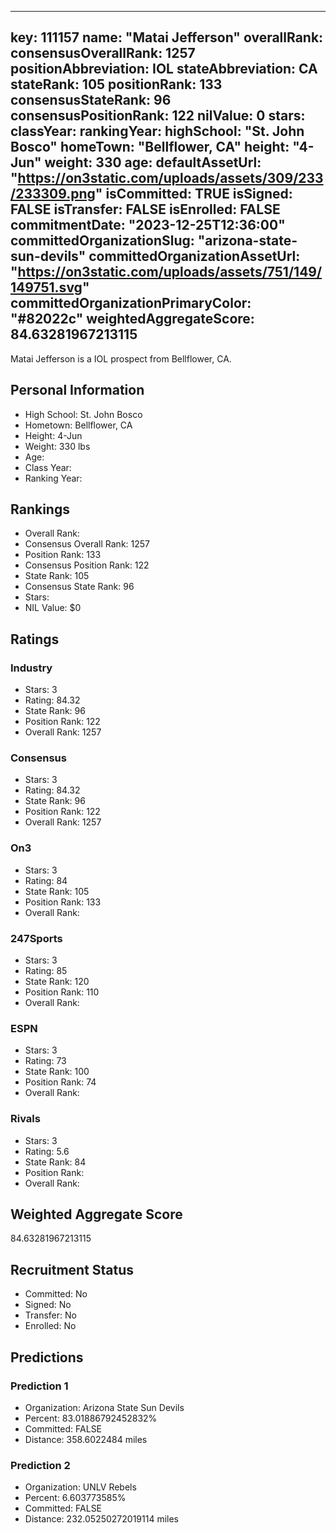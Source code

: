 ---
  key: 111157
  name: "Matai Jefferson"
  overallRank: 
  consensusOverallRank: 1257
  positionAbbreviation: IOL
  stateAbbreviation: CA
  stateRank: 105
  positionRank: 133
  consensusStateRank: 96
  consensusPositionRank: 122
  nilValue: 0
  stars: 
  classYear: 
  rankingYear: 
  highSchool: "St. John Bosco"
  homeTown: "Bellflower, CA"
  height: "4-Jun"
  weight: 330
  age: 
  defaultAssetUrl: "https://on3static.com/uploads/assets/309/233/233309.png"
  isCommitted: TRUE
  isSigned: FALSE
  isTransfer: FALSE
  isEnrolled: FALSE
  commitmentDate: "2023-12-25T12:36:00"
  committedOrganizationSlug: "arizona-state-sun-devils"
  committedOrganizationAssetUrl: "https://on3static.com/uploads/assets/751/149/149751.svg"
  committedOrganizationPrimaryColor: "#82022c"
  weightedAggregateScore: 84.63281967213115
  ---
  
  Matai Jefferson is a IOL prospect from Bellflower, CA.
  
  ## Personal Information
  - High School: St. John Bosco
  - Hometown: Bellflower, CA
  - Height: 4-Jun
  - Weight: 330 lbs
  - Age: 
  - Class Year: 
  - Ranking Year: 
  
  ## Rankings
  - Overall Rank: 
  - Consensus Overall Rank: 1257
  - Position Rank: 133
  - Consensus Position Rank: 122
  - State Rank: 105
  - Consensus State Rank: 96
  - Stars: 
  - NIL Value: $0
  
  ## Ratings
  
  ### Industry
  - Stars: 3
  - Rating: 84.32
  - State Rank: 96
  - Position Rank: 122
  - Overall Rank: 1257
  
  ### Consensus
  - Stars: 3
  - Rating: 84.32
  - State Rank: 96
  - Position Rank: 122
  - Overall Rank: 1257
  
  ### On3
  - Stars: 3
  - Rating: 84
  - State Rank: 105
  - Position Rank: 133
  - Overall Rank: 
  
  ### 247Sports
  - Stars: 3
  - Rating: 85
  - State Rank: 120
  - Position Rank: 110
  - Overall Rank: 
  
  ### ESPN
  - Stars: 3
  - Rating: 73
  - State Rank: 100
  - Position Rank: 74
  - Overall Rank: 
  
  ### Rivals
  - Stars: 3
  - Rating: 5.6
  - State Rank: 84
  - Position Rank: 
  - Overall Rank: 
  
  ## Weighted Aggregate Score
  84.63281967213115
  
  ## Recruitment Status
  - Committed: No
  - Signed: No
  - Transfer: No
  - Enrolled: No
  
  
  
  ## Predictions
  
  ### Prediction 1
  - Organization: Arizona State Sun Devils
  - Percent: 83.01886792452832%
  - Committed: FALSE
  - Distance: 358.6022484 miles
  
  ### Prediction 2
  - Organization: UNLV Rebels
  - Percent: 6.603773585%
  - Committed: FALSE
  - Distance: 232.05250272019114 miles
  